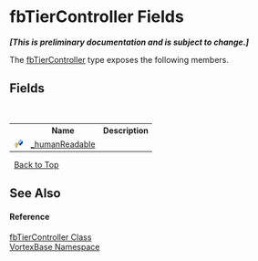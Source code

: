 # fbTierController Fields
 _**\[This is preliminary documentation and is subject to change.\]**_

The <a href="T_VortexBase_fbTierController.md">fbTierController</a> type exposes the following members.


## Fields
&nbsp;<table><tr><th></th><th>Name</th><th>Description</th></tr><tr><td>![Protected field](media/protfield.gif "Protected field")</td><td><a href="F_VortexBase_fbTierController__humanReadable.md">_humanReadable</a></td><td /></tr></table>&nbsp;
<a href="#fbtiercontroller-fields">Back to Top</a>

## See Also


#### Reference
<a href="T_VortexBase_fbTierController.md">fbTierController Class</a><br /><a href="N_VortexBase.md">VortexBase Namespace</a><br />